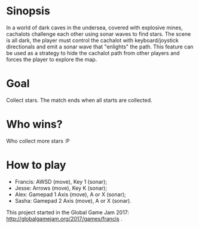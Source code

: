 # Sinopsis 
In a world of dark caves in the undersea, covered with explosive mines, cachalots challenge each other using sonar waves to find stars. The scene is all dark, the player must control the cachalot with keyboard/joystick directionals and emit a sonar wave that "enlights" the path. This feature can be used as a strategy to hide the cachalot path from other players and forces the player to explore the map. 

# Goal
Collect stars. The match ends when all starts are collected.

# Who wins?
Who collect more stars :P

# How to play
* Francis: AWSD (move), Key 1 (sonar); 
* Jesse: Arrows (move), Key K (sonar); 
* Alex: Gamepad 1 Axis (move), A or X (sonar); 
* Sasha: Gamepad 2 Axis (move), A or X (sonar).


This project started in the Global Game Jam 2017: http://globalgamejam.org/2017/games/francis .

